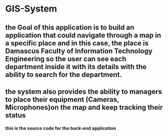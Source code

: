 # GIS-System

## the Goal of this application is to build an application that could navigate through a map in a specific place and in this case, the place is Damascus Faculty of Information Technology Engineering so the user can see each department inside it with its details with the ability to search for the department.

## the system also provides the ability to managers to place their equipment (Cameras, Microphones)on the map and keep tracking their status 

#### this is the source code for the back-end application 
